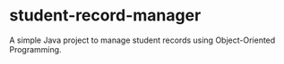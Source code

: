 # student-record-manager
A simple Java project to manage student records using Object-Oriented Programming.
